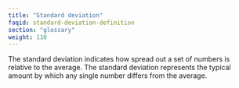 ```yaml
---
title: "Standard deviation"
faqid: standard-deviation-definition
section: "glossary" 
weight: 110
---
```

The standard deviation indicates how spread out a set of numbers is relative to the average. The standard deviation represents the typical amount by which any single number differs from the average. 